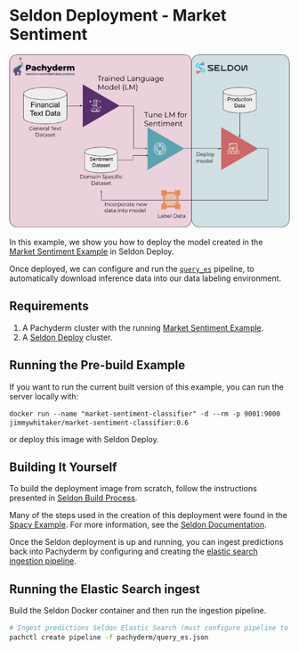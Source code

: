 # Seldon Deployment - Market Sentiment

<p align="center">
	<img src='images/seldon_integration.png' width='1000' title=''>
</p>

In this example, we show you how to deploy the model created in the [Market Sentiment Example](../market-sentiment) in Seldon Deploy.

Once deployed, we can configure and run the [`query_es`](pachyderm/query_es.json) pipeline, to automatically download inference data into our data labeling environment. 

## Requirements
1. A Pachyderm cluster with the running [Market Sentiment Example](../market-sentiment).
2. A [Seldon Deploy](https://www.seldon.io/tech/products/deploy/) cluster.

## Running the Pre-build Example

If you want to run the current built version of this example, you can run the server locally with:
```
docker run --name "market-sentiment-classifier" -d --rm -p 9001:9000 jimmywhitaker/market-sentiment-classifier:0.6
```
or deploy this image with Seldon Deploy.

## Building It Yourself

To build the deployment image from scratch, follow the instructions presented in [Seldon Build Process](./SeldonBuildProcess.md).

Many of the steps used in the creation of this deployment were found in the [Spacy Example](https://docs.seldon.io/projects/seldon-core/en/latest/examples/sklearn_spacy_text_classifier_example.html). For more information, see the [Seldon Documentation](https://docs.seldon.io).

Once the Seldon deployment is up and running, you can ingest predictions back into Pachyderm by configuring and creating the [elastic search ingestion pipeline](pachyderm/query_ex.json).

## Running the Elastic Search ingest
Build the Seldon Docker container and then run the ingestion pipeline.

```bash
# Ingest predictions Seldon Elastic Search (must configure pipeline to point to Seldon cluster)
pachctl create pipeline -f pachyderm/query_es.json
```